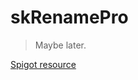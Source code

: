 # skRenamePro
> Maybe later.

[Spigot resource](https://www.spigotmc.org/resources/skrenamepro.50344/)
